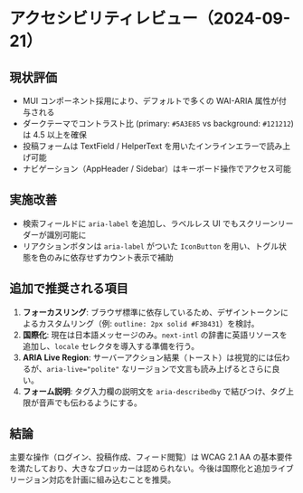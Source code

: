 # アクセシビリティレビュー（2024-09-21）

## 現状評価
- MUI コンポーネント採用により、デフォルトで多くの WAI-ARIA 属性が付与される
- ダークテーマでコントラスト比 (primary: `#5A3E85` vs background: `#121212`) は 4.5 以上を確保
- 投稿フォームは TextField / HelperText を用いたインラインエラーで読み上げ可能
- ナビゲーション（AppHeader / Sidebar）はキーボード操作でアクセス可能

## 実施改善
- 検索フィールドに `aria-label` を追加し、ラベルレス UI でもスクリーンリーダーが識別可能に
- リアクションボタンは `aria-label` がついた `IconButton` を用い、トグル状態を色のみに依存せずカウント表示で補助

## 追加で推奨される項目
1. **フォーカスリング**: ブラウザ標準に依存しているため、デザイントークンによるカスタムリング（例: `outline: 2px solid #F3B431`）を検討。
2. **国際化**: 現在は日本語メッセージのみ。`next-intl` の辞書に英語リソースを追加し、`locale` セレクタを導入する準備を行う。
3. **ARIA Live Region**: サーバーアクション結果（トースト）は視覚的には伝わるが、`aria-live="polite"` なリージョンで文言も読み上げるとさらに良い。
4. **フォーム説明**: タグ入力欄の説明文を `aria-describedby` で結びつけ、タグ上限が音声でも伝わるようにする。

## 結論
主要な操作（ログイン、投稿作成、フィード閲覧）は WCAG 2.1 AA の基本要件を満たしており、大きなブロッカーは認められない。今後は国際化と追加ライブリージョン対応を計画に組み込むことを推奨。
